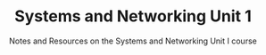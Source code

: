 <h1 align="center">Systems and Networking Unit 1</h1>
<p align="center">Notes and Resources on the Systems and Networking Unit I course</p>
